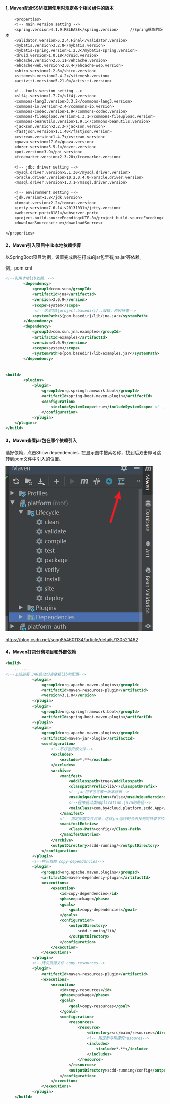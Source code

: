 #### 1, Maven配合SSM框架使用时规定各个相关组件的版本
		<properties>
		<!-- main version setting -->
		<spring.version>4.1.9.RELEASE</spring.version>     //Spring框架的版本
		<validator.version>5.2.4.Final</validator.version>
		<mybatis.version>3.2.8</mybatis.version>
		<mybatis-spring.version>1.2.3</mybatis-spring.version>
		<druid.version>1.0.18</druid.version>
		<ehcache.version>2.6.11</ehcache.version>
		<ehcache-web.version>2.0.4</ehcache-web.version>
		<shiro.version>1.2.6</shiro.version>
		<sitemesh.version>2.4.2</sitemesh.version>
		<activiti.version>5.21.0</activiti.version>
		
		<!-- tools version setting -->
		<slf4j.version>1.7.7</slf4j.version>
		<commons-lang3.version>3.3.2</commons-lang3.version>
		<commons-io.version>2.4</commons-io.version>
		<commons-codec.version>1.9</commons-codec.version>
		<commons-fileupload.version>1.3.1</commons-fileupload.version>
		<commons-beanutils.version>1.9.1</commons-beanutils.version>
		<jackson.version>2.2.3</jackson.version>
		<fastjson.version>1.1.40</fastjson.version>
		<xstream.version>1.4.7</xstream.version>
		<guava.version>17.0</guava.version>
		<dozer.version>5.5.1</dozer.version>
		<poi.version>3.9</poi.version>
		<freemarker.version>2.3.20</freemarker.version>
		
		<!-- jdbc driver setting -->
		<mysql.driver.version>5.1.30</mysql.driver.version>
		<oracle.driver.version>10.2.0.4.0</oracle.driver.version>
		<mssql.driver.version>1.3.1</mssql.driver.version>
	    
		<!-- environment setting -->
		<jdk.version>1.8</jdk.version>
		<tomcat.version>2.2</tomcat.version>
		<jetty.version>7.6.14.v20131031</jetty.version>
		<webserver.port>8181</webserver.port>
		<project.build.sourceEncoding>UTF-8</project.build.sourceEncoding>
		<downloadSources>true</downloadSources>
		
	</properties>

#### 2，Maven引入项目中lib本地依赖步骤

以SpringBoot项目为例，设置完成后在打成的jar包里有jna.jar等依赖。

例，pom.xml

```xml
<!--引用本地lib依赖，-->
		<dependency>
			<groupId>com.sun</groupId>
			<artifactId>jna</artifactId>
			<version>3.0.9</version>
			<scope>system</scope>
             <!--这里写${project.basedir}/..报错，原因待查-->
			<systemPath>${pom.basedir}/lib/jna.jar</systemPath>
		</dependency>
		<dependency>
			<groupId>com.sun.jna.examples</groupId>
			<artifactId>examples</artifactId>
			<version>3.0.9</version>
			<scope>system</scope>
			<systemPath>${pom.basedir}/lib/examples.jar</systemPath>
		</dependency>


<build>
		<plugins>
			<plugin>
				<groupId>org.springframework.boot</groupId>
				<artifactId>spring-boot-maven-plugin</artifactId>
				<configuration>
					<includeSystemScope>true</includeSystemScope> <!--要加此行-->
				</configuration>
			</plugin>
    </plugins>    
</build>    
```

#### 3，Maven查看jar包在哪个依赖引入

选好依赖，点击Show dependencies. 在显示图中搜索名称，找到后双击即可跳转到pom文件中引入的位置。

![1684318561173](note-images/1684318561173.png)

https://blog.csdn.net/song854601134/article/details/130521462

#### 4，Maven打包分离项目和外部依赖

```xml
<build>
    .......
<!--上线部署 JAR启动分离依赖lib和配置-->
			<plugin>
				<groupId>org.apache.maven.plugins</groupId>
				<artifactId>maven-resources-plugin</artifactId>
				<version>3.1.0</version>
			</plugin>
			<plugin>
				<groupId>org.springframework.boot</groupId>
				<artifactId>spring-boot-maven-plugin</artifactId>
			</plugin>
			<plugin>
				<groupId>org.apache.maven.plugins</groupId>
				<artifactId>maven-jar-plugin</artifactId>
				<configuration>
					<!--不打包资源文件-->
					<excludes>
						<exclude>*.**</exclude>
					</excludes>
					<archive>
						<manifest>
							<addClasspath>true</addClasspath>
							<classpathPrefix>lib/</classpathPrefix>
							<!--jar包不包含唯一版本标识-->
							<useUniqueVersions>false</useUniqueVersions>
							<!--程序启动类application.java的路径-->
							<mainClass>com.by4cloud.platform.scdd.App</mainClass>
						</manifest>
						<!-- 指定配置文件目录，这样jar运行时会去找到同目录下的config文件夹下查找 -->
						<manifestEntries>
							<Class-Path>config/</Class-Path>
						</manifestEntries>
					</archive>
					<outputDirectory>scdd-running/</outputDirectory>
				</configuration>
			</plugin>
			<!--拷贝依赖 copy-dependencies-->
			<plugin>
				<groupId>org.apache.maven.plugins</groupId>
				<artifactId>maven-dependency-plugin</artifactId>
				<executions>
					<execution>
						<id>copy-dependencies</id>
						<phase>package</phase>
						<goals>
							<goal>copy-dependencies</goal>
						</goals>
						<configuration>
							<outputDirectory>
								scdd-running/lib/
							</outputDirectory>
						</configuration>
					</execution>
				</executions>
			</plugin>
			<!--拷贝资源文件 copy-resources-->
			<plugin>
				<artifactId>maven-resources-plugin</artifactId>
				<executions>
					<execution>
						<id>copy-resources</id>
						<phase>package</phase>
						<goals>
							<goal>copy-resources</goal>
						</goals>
						<configuration>
							<resources>
								<resource>
									<directory>src/main/resources</directory>
									<!-- 指定参与构建的resoures-->
									<includes>
										<include>*.**</include>
									</includes>
								</resource>
							</resources>
							<outputDirectory>scdd-running/config</outputDirectory>
						</configuration>
					</execution>
				</executions>
			</plugin>
    </build>
```

